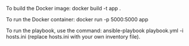 
To build the Docker image: docker build -t app .

To run the Docker container: docker run -p 5000:5000 app


To run the playbook, use the command: ansible-playbook playbook.yml -i hosts.ini (replace hosts.ini with your own inventory file).
